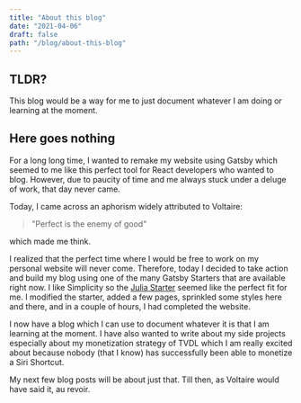 ```yaml
---
title: "About this blog"
date: "2021-04-06"
draft: false
path: "/blog/about-this-blog"
---
```


## TLDR?
This blog would be a way for me to just document whatever I am doing or learning at the moment. 

## Here goes nothing
For a long long time, I wanted to remake my website using Gatsby which seemed to me like this perfect tool for React developers who wanted to blog. However, due to paucity of time and me always stuck under a deluge of work, that day never came. 

Today, I came across an aphorism widely attributed to Voltaire:

> "Perfect is the enemy of good"

which made me think.

I realized that the perfect time where I would be free to work on my personal website will never come. Therefore, today I decided to take action and build my blog using one of the many Gatsby Starters that are available right now. I like Simplicity so the [Julia Starter](https://github.com/niklasmtj/gatsby-starter-julia) seemed like the perfect fit for me. I modified the starter, added a few pages, sprinkled some styles here and there, and in a couple of hours, I had completed the website.

I now have a blog which I can use to document whatever it is that I am learning at the moment. I have also wanted to write about my side projects especially about my monetization strategy of TVDL which I am really excited about because nobody (that I know) has successfully been able to monetize a Siri Shortcut. 

My next few blog posts will be about just that. Till then, as Voltaire would have said it, au revoir.